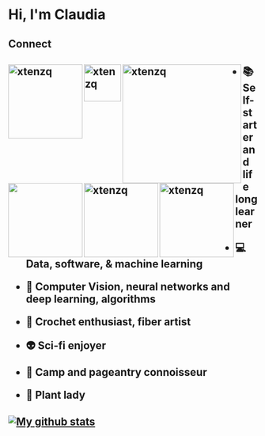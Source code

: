 

# Hi, I'm Claudia #

<h2> 
Connect 
<h2> 
  
<a href="https://www.claudiachajon.me" target="blank"><img align="left" src="https://img.shields.io/badge/-claudia.chajon-cd9cff?style=plastic&logo=notion" alt="xtenzq" width="150px" /></a>

<a href="https://drive.google.com/file/d/157g17941Vlbn4LUEg3Wusd0RPJLI9tPV/view?usp=sharing" target="blank"><img align="left" src="https://img.shields.io/badge/-Resume-ffcfe7?style=plastic" alt="xtenzq" width="75px" /></a>

<a href=mailto:claudia.chajon@gmail.com target="blank"><img align="left" src="https://img.shields.io/badge/-claudia.chajon%40gmail.com-ceff9c?style=plastic&logo=gmail" alt="xtenzq" width="240px" /></a>


<h2>  
  
<a href="https://www.linkedin.com/in/claudia-chajon/" target="blank"><img align="left" src="https://img.shields.io/badge/-%40claudia--chajon-ff9cce?style=plastic&logo=linkedin" width="150px" /></a>

<a href="https://medium.com/@claudia.chajon" target="blank"><img align="left" src="https://img.shields.io/badge/-claudia--chajon-9cffcd?style=plastic&logo=medium" alt="xtenzq" width="150px" /></a>
  
<a href="https://twitter.com/ChipChajon" target="blank"><img align="left" src="https://img.shields.io/badge/-%40ChipChajon-9cceff?style=plastic&logo=twitter" alt="xtenzq" width="150px" /></a>


  
  
<h2> 
  
  
  
- :books: Self-starter and life long learner

- :computer: Data, software, & machine learning 
  
- :space_invader: Computer Vision, neural networks and deep learning, algorithms
  
- :art: Crochet enthusiast, fiber artist
  
- :alien: Sci-fi enjoyer 
  
- :sparkling_heart: Camp and pageantry connoisseur
  
- :seedling: Plant lady
  
  
  
<h2> 

[![My github stats](https://github-readme-stats.vercel.app/api?username=claudiasofiaC&show_icons=true&theme=cobalt)](https://github.com/claudiasofiaC/github-readme-stats)


<h2>
<!--
**claudiasofiaC/claudiasofiaC** is a ✨ _special_ ✨ repository because its `README.md` (this file) appears on your GitHub profile.

-->
